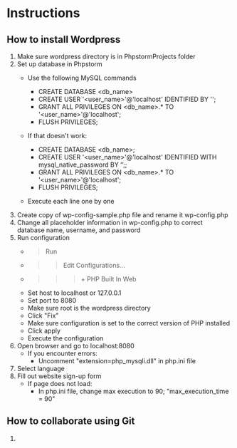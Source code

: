 Instructions
=
**How to install Wordpress**
-
1. Make sure wordpress directory is in PhpstormProjects folder
2. Set up database in Phpstorm
    + Use the following MySQL commands
        + CREATE DATABASE <db_name>
        + CREATE USER '<user_name>'@'localhost' IDENTIFIED BY '<password>';
        + GRANT ALL PRIVILEGES ON <db_name>.* TO '<user_name>'@'localhost';
        + FLUSH PRIVILEGES; 
        
    + If that doesn't work:
        + CREATE DATABASE <db_name>;
        + CREATE USER '<user_name>'@'localhost' IDENTIFIED WITH mysql_native_password BY ‘<password>’;;
        + GRANT ALL PRIVILEGES ON <db_name>.* TO '<user_name>'@'localhost';
        + FLUSH PRIVILEGES; 
    + Execute each line one by one
3. Create copy of wp-config-sample.php file and rename it wp-config.php
4. Change all placeholder information in wp-config.php to correct database name, username, and password
5. Run configuration
    + >Run
    + >>Edit Configurations...
    + >>> \+ PHP Built In Web
    + Set host to localhost or 127.0.0.1
    + Set port to 8080
    + Make sure root is the wordpress directory
    + Click "Fix"
    + Make sure configuration is set to the correct version of PHP installed
    + Click apply
    + Execute the configuration
6. Open browser and go to localhost:8080
    + If you encounter errors:
        + Uncomment "extension=php_mysqli.dll" in php.ini file
7. Select language
8. Fill out website sign-up form
    + If page does not load:
        + In php.ini file, change max execution to 90; "max_execution_time = 90"


**How to collaborate using Git**
-
1.